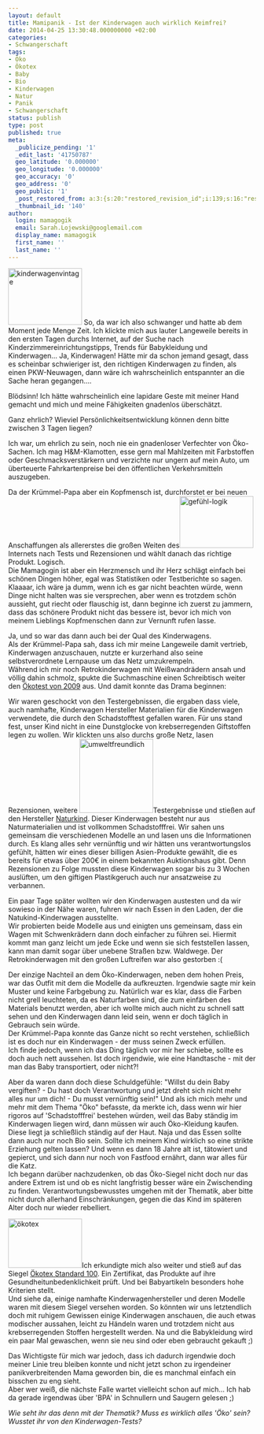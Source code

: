 ```yaml
---
layout: default
title: Mamipanik - Ist der Kinderwagen auch wirklich Keimfrei?
date: 2014-04-25 13:30:48.000000000 +02:00
categories:
- Schwangerschaft
tags:
- Öko
- Ökotex
- Baby
- Bio
- Kinderwagen
- Natur
- Panik
- Schwangerschaft
status: publish
type: post
published: true
meta:
  _publicize_pending: '1'
  _edit_last: '41750787'
  geo_latitude: '0.000000'
  geo_longitude: '0.000000'
  geo_accuracy: '0'
  geo_address: '0'
  geo_public: '1'
  _post_restored_from: a:3:{s:20:"restored_revision_id";i:139;s:16:"restored_by_user";i:41750787;s:13:"restored_time";i:1400597734;}
  _thumbnail_id: '140'
author:
  login: mamagogik
  email: Sarah.Lojewski@googlemail.com
  display_name: mamagogik
  first_name: ''
  last_name: ''
---
```

<p><a href="https://mamagogik.files.wordpress.com/2014/04/vintage-220286_150.jpg"><img class="alignleft size-full wp-image-140" src="http://0.0.0.0:4000/images/vintage-220286_150.jpg" alt="kinderwagenvintage" width="150" height="115" /></a> So, da war ich also schwanger und hatte ab dem Moment jede Menge Zeit. Ich klickte mich aus lauter Langeweile bereits in den ersten Tagen durchs Internet, auf der Suche nach Kinderzimmereinrichtungstipps, Trends für Babykleidung und Kinderwagen... Ja, Kinderwagen! Hätte mir da schon jemand gesagt, dass es scheinbar schwieriger ist, den richtigen Kinderwagen zu finden, als einen PKW-Neuwagen, dann wäre ich wahrscheinlich entspannter an die Sache heran gegangen....</p>
<p><!--more--></p>
<p>Blödsinn! Ich hätte wahrscheinlich eine lapidare Geste mit meiner Hand gemacht und mich und meine Fähigkeiten gnadenlos überschätzt.</p>
<p>Ganz ehrlich? Wieviel Persönlichkeitsentwicklung können denn bitte zwischen 3 Tagen liegen?</p>
<p>Ich war, um ehrlich zu sein, noch nie ein gnadenloser Verfechter von Öko-Sachen. Ich mag H&amp;M-Klamotten, esse gern mal Mahlzeiten mit Farbstoffen oder Geschmacksverstärkern und verzichte nur ungern auf mein Auto, um überteuerte Fahrkartenpreise bei den öffentlichen Verkehrsmitteln auszugeben.</p>
<p>Da der Krümmel-Papa aber ein Kopfmensch ist, durchforstet er bei neuen Anschaffungen als allererstes die großen Weiten des<a href="images/arrows-273399_150.jpg"><img class="alignleft size-full wp-image-144" src="http://0.0.0.0:4000/images/arrows-273399_150.jpg" alt="gefühl-logik" width="150" height="105" /></a> Internets nach Tests und Rezensionen und wählt danach das richtige Produkt. Logisch.<br />
Die Mamagogin ist aber ein Herzmensch und ihr Herz schlägt einfach bei schönen Dingen höher, egal was Statistiken oder Testberichte so sagen. Klaaaar, ich wäre ja dumm, wenn ich es gar nicht beachten würde, wenn Dinge nicht halten was sie versprechen, aber wenn es trotzdem schön aussieht, gut riecht oder flauschig ist, dann beginne ich zuerst zu jammern, dass das schönere Produkt nicht das bessere ist, bevor ich mich von meinem Lieblings Kopfmenschen dann zur Vernunft rufen lasse.</p>
<p>Ja, und so war das dann auch bei der Qual des Kinderwagens.<br />
Als der Krümmel-Papa sah, dass ich mir meine Langeweile damit vertrieb, Kinderwagen anzuschauen, nutzte er kurzerhand also seine selbstverordnete Lernpause um das Netz umzukrempeln.<br />
Während ich mir noch Retrokinderwagen mit Weißwandrädern ansah und völlig dahin schmolz, spukte die Suchmaschine einen Schreibtisch weiter den <a href="http://www.test.de/Kinderwagen-10-von-14-sind-mangelhaft-1801766-0/">Ökotest von 2009</a> aus. Und damit konnte das Drama beginnen:</p>
<p>Wir waren geschockt von den Testergebnissen, die ergaben dass viele, auch namhafte, Kinderwagen Hersteller Materialien für die Kinderwagen verwendete, die durch den Schadstofftest gefallen waren. Für uns stand fest, unser Kind nicht in eine Dunstglocke von krebserregenden Giftstoffen legen zu wollen. Wir klickten uns also durchs große Netz, lasen Rezensionen, weitere <a href="images/lotus-312768_150.png"><img class="alignright size-full wp-image-145" src="http://0.0.0.0:4000/images/lotus-312768_150.png" alt="umweltfreundlich" width="150" height="150" /></a>Testergebnisse und stießen auf den Hersteller <a href="http://www.naturkind-kinderwagen.de">Naturkind</a>. Dieser Kinderwagen besteht nur aus Naturmaterialien und ist vollkommen Schadstofffrei. Wir sahen uns gemeinsam die verschiedenen Modelle an und lasen uns die Informationen durch. Es klang alles sehr vernünftig und wir hätten uns verantwortungslos gefühlt, hätten wir eines dieser billigen Asien-Produkte gewählt, die es bereits für etwas über 200€ in einem bekannten Auktionshaus gibt. Denn Rezensionen zu Folge mussten diese Kinderwagen sogar bis zu 3 Wochen auslüften, um den giftigen Plastikgeruch auch nur ansatzweise zu verbannen.</p>
<p>Ein paar Tage später wollten wir den Kinderwagen austesten und da wir sowieso in der Nähe waren, fuhren wir nach Essen in den Laden, der die Natukind-Kinderwagen ausstellte.<br />
Wir probierten beide Modelle aus und einigten uns gemeinsam, dass ein Wagen mit Schwenkrädern dann doch einfacher zu führen sei. Hiermit kommt man ganz leicht um jede Ecke und wenn sie sich feststellen lassen, kann man damit sogar über unebene Straßen bzw. Waldwege. Der Retrokinderwagen mit den großen Luftreifen war also gestorben :(</p>
<p>Der einzige Nachteil an dem Öko-Kinderwagen, neben dem hohen Preis, war das Outfit mit dem die Modelle da aufkreuzten. Irgendwie sagte mir kein Muster und keine Farbgebung zu. Natürlich war es klar, dass die Farben nicht grell leuchteten, da es Naturfarben sind, die zum einfärben des Materials benutzt werden, aber ich wollte mich auch nicht zu schnell satt sehen und den Kinderwagen dann leid sein, wenn er doch täglich in Gebrauch sein würde.<br />
Der Krümmel-Papa konnte das Ganze nicht so recht verstehen, schließlich ist es doch nur ein Kinderwagen - der muss seinen Zweck erfüllen.<br />
Ich finde jedoch, wenn ich das Ding täglich vor mir her schiebe, sollte es doch auch nett aussehen. Ist doch irgendwie, wie eine Handtasche - mit der man das Baby transportiert, oder nicht?!</p>
<p>Aber da waren dann doch diese Schuldgefühle: "Willst du dein Baby vergiften? - Du hast doch Verantwortung und jetzt dreht sich nicht mehr alles nur um dich! - Du musst vernünftig sein!" Und als ich mich mehr und mehr mit dem Thema "Öko" befasste, da merkte ich, dass wenn wir hier rigoros auf 'Schadstofffrei' bestehen würden, weil das Baby ständig im Kinderwagen liegen wird, dann müssen wir auch Öko-Kleidung kaufen. Diese liegt ja schließlich ständig auf der Haut. Naja und das Essen sollte dann auch nur noch Bio sein. Sollte ich meinem Kind wirklich so eine strikte Erziehung gelten lassen? Und wenn es dann 18 Jahre alt ist, tätowiert und gepierct, und sich dann nur noch von Fastfood ernährt, dann war alles für die Katz.<br />
Ich begann darüber nachzudenken, ob das Öko-Siegel nicht doch nur das andere Extrem ist und ob es nicht langfristig besser wäre ein Zwischending zu finden. Verantwortungsbewusstes umgehen mit der Thematik, aber bitte nicht durch allerhand Einschränkungen, gegen die das Kind im späteren Alter doch nur wieder rebelliert.</p>
<p><img class="alignleft size-thumbnail wp-image-141" src="http://0.0.0.0:4000/images/c3b6kotex.jpg" alt="ökotex" width="150" height="100" />Ich erkundigte mich also weiter und stieß auf das Siegel <a href="https://www.oeko-tex.com/de/manufacturers/concept/oeko_tex_standard_100/oeko_tex_standard_100.xhtml">Ökotex Standard 100</a>. Ein Zertifikat, das Produkte auf ihre Gesundheitunbedenklichkeit prüft. Und bei Babyartikeln besonders hohe Kriterien stellt.<br />
Und siehe da, einige namhafte Kinderwagenhersteller und deren Modelle waren mit diesem Siegel versehen worden. So könnten wir uns letztendlich doch mit ruhigem Gewissen einige Kinderwagen anschauen, die auch etwas modischer aussahen, leicht zu Händeln waren und trotzdem nicht aus krebserregenden Stoffen hergestellt werden. Na und die Babykleidung wird ein paar Mal gewaschen, wenn sie neu sind oder eben gebraucht gekauft ;)</p>
<p>Das Wichtigste für mich war jedoch, dass ich dadurch irgendwie doch meiner Linie treu bleiben konnte und nicht jetzt schon zu irgendeiner panikverbreitenden Mama geworden bin, die es manchmal einfach ein bisschen zu eng sieht.<br />
Aber wer weiß, die nächste Falle wartet vielleicht schon auf mich... Ich hab da gerade irgendwas über 'BPA' in Schnullern und Saugern gelesen ;)</p>
<p><em>Wie seht ihr das denn mit der Thematik? Muss es wirklich alles 'Öko' sein? Wusstet ihr von den Kinderwagen-Tests?</em></p>

